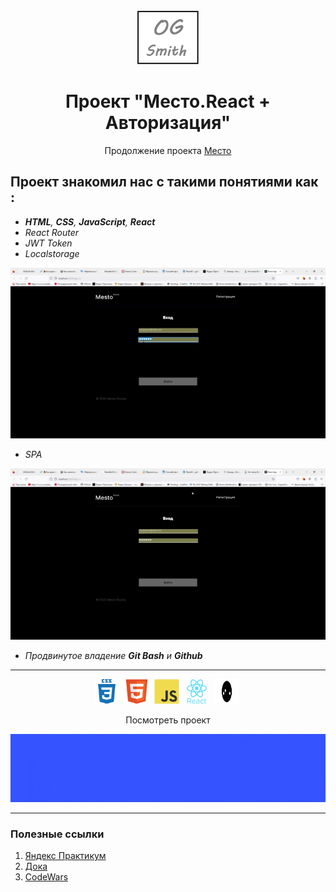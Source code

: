 <div id="header" align="center">
  <img src="/src/images/Mylogo.png" width="100"/>
</div>

<div align="center">
  <h1>Проект "Место.React + Авторизация"</h1>
  <p>Продолжение проекта <a href="https://ogsmit.github.io/mesto-react/">Место</a></p>
</div>

## Проект знакомил нас с такими понятиями как :

- ***HTML**, **CSS**, **JavaScript**, **React***
- *React Router*
- *JWT Token*
- *Localstorage*
<div id="header" align="center">
  <img src="/src/images/enter.gif" width="1000"/>
</div>

- *SPA*
<div id="header" align="center">
  <img src="/src/images/login.gif" width="1000"/>
</div>

- *Продвинутое владение **Git Bash** и **Github***

***

<div align="center">
<img src="https://github.com/devicons/devicon/blob/master/icons/css3/css3-plain-wordmark.svg"  title="CSS3" alt="CSS" width="40" height="40"/>&nbsp;
  <img src="https://github.com/devicons/devicon/blob/master/icons/html5/html5-original.svg" title="HTML5" alt="HTML" width="40" height="40"/>&nbsp;
    <img src="https://github.com/devicons/devicon/blob/master/icons/javascript/javascript-original.svg" title="JavaScript" alt="JavaScript" width="40" height="40"/>&nbsp;
      <img src="https://github.com/devicons/devicon/blob/master/icons/react/react-original-wordmark.svg" title="React" alt="React" width="40" height="40"/>&nbsp;
      <img src="/src/images/logo-react-router.svg" title="React" alt="React" width="40" height="40"/>&nbsp;
<p>Посмотреть проект</p>
<a target="_blank" href="https://ogsmit.github.io/react-mesto-auth/"><img src="/src/images/checkIt.gif"></a></center>
</div>

***
### Полезные ссылки
1. [Яндекс Практикум](https://practicum.yandex.ru)
2. [Дока](https://doka.guide "Энциклопедия про web-dev")
3. [CodeWars](https://www.codewars.com)
